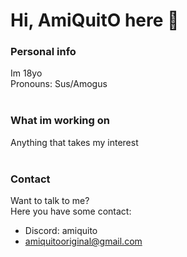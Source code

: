 # Hi, AmiQuitO  <!-- // Konrad Hoffmann Silva --> here 👋

### Personal info </br>
Im 18yo </br>
Pronouns: Sus/Amogus </br></br>

### What im working on </br>
Anything that takes my interest</br></br>

### Contact </br>
Want to talk to me? </br>
Here you have some contact: </br>
 - Discord: amiquito
 - amiquitooriginal@gmail.com



<!--🌱 I’m currently learning HTML5, CSS3, JavaScript, MySQL, PHP, C# </br>
🔭 I’m currently working on mastering JavaScript </br>
📫 How to reach me: </br>

- Discord: AmiQuitO#0831 (best way)
- amiquitooriginal@gmail.com

⚡ Fun fact: </br>

- I don't like python, it makes me go crazy!
- C# is the best!

**AmiQuitO/amiquito** is a ✨ _special_ ✨ repository because its `README.md` (this file) appears on your GitHub profile.

Here are some ideas to get you started:

- 
- 🌱 I’m currently learning ...
- 👯 I’m looking to collaborate on ...
- 🤔 I’m looking for help with ...
- 💬 Ask me about ...
- 📫 How to reach me: ...
- 😄 Pronouns: ...
- ⚡ Fun fact: ...
-->
